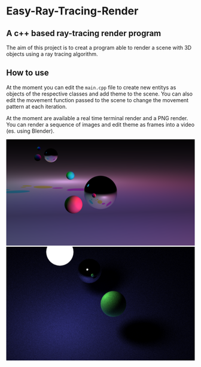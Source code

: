 # Easy-Ray-Tracing-Render

## A c++ based ray-tracing render program

The aim of this project is to creat a program able to render a scene with 3D objects using a ray tracing algorithm.

## How to use

At the moment you can edit the `main.cpp` file to create new entitys as objects of the respective classes and add theme to the scene. You can also edit the movement function passed to the scene to change the movement pattern at each iteration.

At the moment are available a real time terminal render and a PNG render. You can render a sequence of images and edit theme as frames into a video (es. using Blender).

![Image](Images/image1.400000.png)
![Image](Images/image_p_9.000000.png)